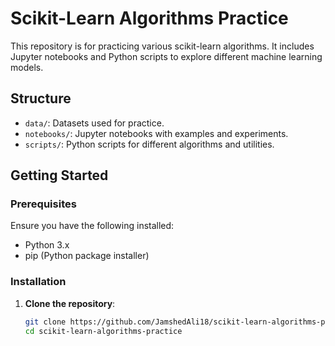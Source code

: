 # Scikit-Learn Algorithms Practice

This repository is for practicing various scikit-learn algorithms. It includes Jupyter notebooks and Python scripts to explore different machine learning models.

## Structure 

- `data/`: Datasets used for practice.
- `notebooks/`: Jupyter notebooks with examples and experiments. 
- `scripts/`: Python scripts for different algorithms and utilities. 

## Getting Started

### Prerequisites

Ensure you have the following installed:

- Python 3.x
- pip (Python package installer)

### Installation

1. **Clone the repository**:
   ```bash
   git clone https://github.com/JamshedAli18/scikit-learn-algorithms-practice.git
   cd scikit-learn-algorithms-practice 
